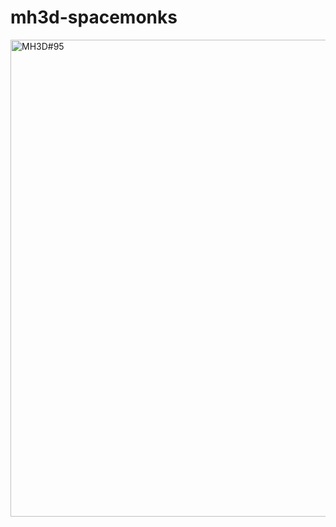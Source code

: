 # mh3d-spacemonks

<img width="763" alt="MH3D#95" src="https://user-images.githubusercontent.com/84951299/204064110-6a50dda1-dd14-4780-9a9f-a5c0f60191ac.png">

